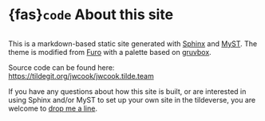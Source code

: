 # {fas}`code` About this site
```{tags} docs, code
```

This is a markdown-based static site generated with [Sphinx](https://www.sphinx-doc.org) and
[MyST](https://myst-parser.readthedocs.io). The theme is modified from
[Furo](https://pradyunsg.me/furo) with a palette based on [gruvbox](https://github.com/morhetz/gruvbox).

Source code can be found here: https://tildegit.org/jwcook/jwcook.tilde.team

If you have any questions about how this site is built, or are interested in using Sphinx and/or
MyST to set up your own site in the tildeverse, you are welcome to
[drop me a line](mailto:jwcook@tilde.team).
